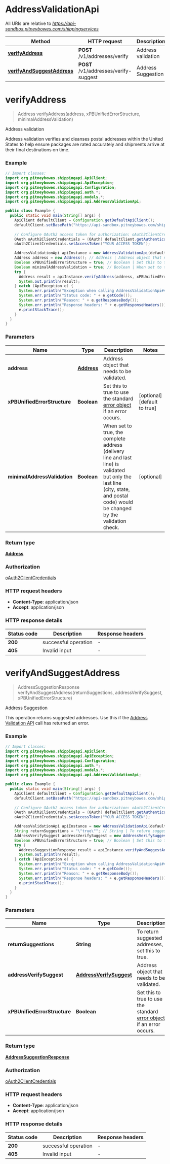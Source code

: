 # AddressValidationApi

All URIs are relative to *https://api-sandbox.pitneybowes.com/shippingservices*

Method | HTTP request | Description
------------- | ------------- | -------------
[**verifyAddress**](AddressValidationApi.md#verifyAddress) | **POST** /v1/addresses/verify | Address validation
[**verifyAndSuggestAddress**](AddressValidationApi.md#verifyAndSuggestAddress) | **POST** /v1/addresses/verify-suggest | Address Suggestion


<a name="verifyAddress"></a>
# **verifyAddress**
> Address verifyAddress(address, xPBUnifiedErrorStructure, minimalAddressValidation)

Address validation

Address validation verifies and cleanses postal addresses within the United States to help ensure packages are rated accurately and shipments arrive at their final destinations on time.

### Example
```java
// Import classes:
import org.pitneybowes.shippingapi.ApiClient;
import org.pitneybowes.shippingapi.ApiException;
import org.pitneybowes.shippingapi.Configuration;
import org.pitneybowes.shippingapi.auth.*;
import org.pitneybowes.shippingapi.models.*;
import org.pitneybowes.shippingapi.api.AddressValidationApi;

public class Example {
  public static void main(String[] args) {
    ApiClient defaultClient = Configuration.getDefaultApiClient();
    defaultClient.setBasePath("https://api-sandbox.pitneybowes.com/shippingservices");
    
    // Configure OAuth2 access token for authorization: oAuth2ClientCredentials
    OAuth oAuth2ClientCredentials = (OAuth) defaultClient.getAuthentication("oAuth2ClientCredentials");
    oAuth2ClientCredentials.setAccessToken("YOUR ACCESS TOKEN");

    AddressValidationApi apiInstance = new AddressValidationApi(defaultClient);
    Address address = new Address(); // Address | Address object that needs to be validated.
    Boolean xPBUnifiedErrorStructure = true; // Boolean | Set this to true to use the standard [error object](https://shipping.pitneybowes.com/reference/error-object.html#standard-error-object) if an error occurs.
    Boolean minimalAddressValidation = true; // Boolean | When set to true, the complete address (delivery line and last line) is validated but only the last line (city, state, and postal code) would be changed by the validation check.
    try {
      Address result = apiInstance.verifyAddress(address, xPBUnifiedErrorStructure, minimalAddressValidation);
      System.out.println(result);
    } catch (ApiException e) {
      System.err.println("Exception when calling AddressValidationApi#verifyAddress");
      System.err.println("Status code: " + e.getCode());
      System.err.println("Reason: " + e.getResponseBody());
      System.err.println("Response headers: " + e.getResponseHeaders());
      e.printStackTrace();
    }
  }
}
```

### Parameters

Name | Type | Description  | Notes
------------- | ------------- | ------------- | -------------
 **address** | [**Address**](Address.md)| Address object that needs to be validated. |
 **xPBUnifiedErrorStructure** | **Boolean**| Set this to true to use the standard [error object](https://shipping.pitneybowes.com/reference/error-object.html#standard-error-object) if an error occurs. | [optional] [default to true]
 **minimalAddressValidation** | **Boolean**| When set to true, the complete address (delivery line and last line) is validated but only the last line (city, state, and postal code) would be changed by the validation check. | [optional]

### Return type

[**Address**](Address.md)

### Authorization

[oAuth2ClientCredentials](../README.md#oAuth2ClientCredentials)

### HTTP request headers

 - **Content-Type**: application/json
 - **Accept**: application/json

### HTTP response details
| Status code | Description | Response headers |
|-------------|-------------|------------------|
**200** | successful operation |  -  |
**405** | Invalid input |  -  |

<a name="verifyAndSuggestAddress"></a>
# **verifyAndSuggestAddress**
> AddressSuggestionResponse verifyAndSuggestAddress(returnSuggestions, addressVerifySuggest, xPBUnifiedErrorStructure)

Address Suggestion

This operation returns suggested addresses. Use this if the [Address Validation API](https://shipping.pitneybowes.com/api/post-address-verify.html) call has returned an error.

### Example
```java
// Import classes:
import org.pitneybowes.shippingapi.ApiClient;
import org.pitneybowes.shippingapi.ApiException;
import org.pitneybowes.shippingapi.Configuration;
import org.pitneybowes.shippingapi.auth.*;
import org.pitneybowes.shippingapi.models.*;
import org.pitneybowes.shippingapi.api.AddressValidationApi;

public class Example {
  public static void main(String[] args) {
    ApiClient defaultClient = Configuration.getDefaultApiClient();
    defaultClient.setBasePath("https://api-sandbox.pitneybowes.com/shippingservices");
    
    // Configure OAuth2 access token for authorization: oAuth2ClientCredentials
    OAuth oAuth2ClientCredentials = (OAuth) defaultClient.getAuthentication("oAuth2ClientCredentials");
    oAuth2ClientCredentials.setAccessToken("YOUR ACCESS TOKEN");

    AddressValidationApi apiInstance = new AddressValidationApi(defaultClient);
    String returnSuggestions = "\"true\""; // String | To return suggested addresses, set this to true.
    AddressVerifySuggest addressVerifySuggest = new AddressVerifySuggest(); // AddressVerifySuggest | Address object that needs to be validated.
    Boolean xPBUnifiedErrorStructure = true; // Boolean | Set this to true to use the standard [error object](https://shipping.pitneybowes.com/reference/error-object.html#standard-error-object) if an error occurs.
    try {
      AddressSuggestionResponse result = apiInstance.verifyAndSuggestAddress(returnSuggestions, addressVerifySuggest, xPBUnifiedErrorStructure);
      System.out.println(result);
    } catch (ApiException e) {
      System.err.println("Exception when calling AddressValidationApi#verifyAndSuggestAddress");
      System.err.println("Status code: " + e.getCode());
      System.err.println("Reason: " + e.getResponseBody());
      System.err.println("Response headers: " + e.getResponseHeaders());
      e.printStackTrace();
    }
  }
}
```

### Parameters

Name | Type | Description  | Notes
------------- | ------------- | ------------- | -------------
 **returnSuggestions** | **String**| To return suggested addresses, set this to true. | [default to &quot;true&quot;]
 **addressVerifySuggest** | [**AddressVerifySuggest**](AddressVerifySuggest.md)| Address object that needs to be validated. |
 **xPBUnifiedErrorStructure** | **Boolean**| Set this to true to use the standard [error object](https://shipping.pitneybowes.com/reference/error-object.html#standard-error-object) if an error occurs. | [optional] [default to true]

### Return type

[**AddressSuggestionResponse**](AddressSuggestionResponse.md)

### Authorization

[oAuth2ClientCredentials](../README.md#oAuth2ClientCredentials)

### HTTP request headers

 - **Content-Type**: application/json
 - **Accept**: application/json

### HTTP response details
| Status code | Description | Response headers |
|-------------|-------------|------------------|
**200** | successful operation |  -  |
**405** | Invalid input |  -  |

